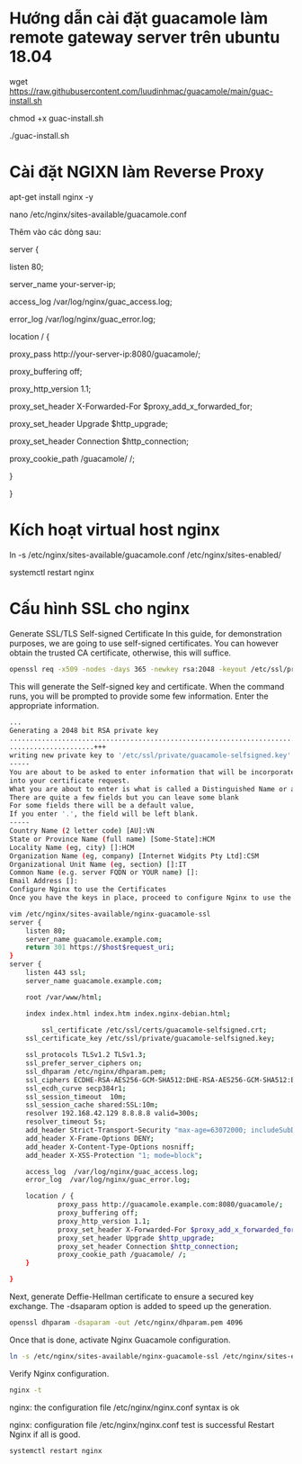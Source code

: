 Hướng dẫn cài đặt guacamole làm remote gateway server trên ubuntu 18.04
=============
wget https://raw.githubusercontent.com/luudinhmac/guacamole/main/guac-install.sh

chmod +x guac-install.sh

./guac-install.sh


# Cài đặt NGIXN làm Reverse Proxy

apt-get install nginx -y

nano /etc/nginx/sites-available/guacamole.conf

Thêm vào các dòng sau:

server {

listen 80;

server_name your-server-ip;

access_log /var/log/nginx/guac_access.log;

error_log /var/log/nginx/guac_error.log;

location / {

proxy_pass http://your-server-ip:8080/guacamole/;

proxy_buffering off;

proxy_http_version 1.1;

proxy_set_header X-Forwarded-For $proxy_add_x_forwarded_for;

proxy_set_header Upgrade $http_upgrade;

proxy_set_header Connection $http_connection;

proxy_cookie_path /guacamole/ /;

}

}

# Kích hoạt virtual host nginx

ln -s /etc/nginx/sites-available/guacamole.conf /etc/nginx/sites-enabled/

systemctl restart nginx


# Cấu hình SSL cho nginx

Generate SSL/TLS Self-signed Certificate
In this guide, for demonstration purposes, we are going to use self-signed certificates. You can however obtain the trusted CA certificate, otherwise, this will suffice.

```sh
openssl req -x509 -nodes -days 365 -newkey rsa:2048 -keyout /etc/ssl/private/guacamole-selfsigned.key -out /etc/ssl/certs/guacamole-selfsigned.crt
```
This will generate the Self-signed key and certificate. When the command runs, you will be prompted to provide some few information. Enter the appropriate information.

```sh
...
Generating a 2048 bit RSA private key
.....................................................................................................+++
.....................+++
writing new private key to '/etc/ssl/private/guacamole-selfsigned.key'
-----
You are about to be asked to enter information that will be incorporated
into your certificate request.
What you are about to enter is what is called a Distinguished Name or a DN.
There are quite a few fields but you can leave some blank
For some fields there will be a default value,
If you enter '.', the field will be left blank.
-----
Country Name (2 letter code) [AU]:VN
State or Province Name (full name) [Some-State]:HCM
Locality Name (eg, city) []:HCM
Organization Name (eg, company) [Internet Widgits Pty Ltd]:CSM
Organizational Unit Name (eg, section) []:IT
Common Name (e.g. server FQDN or YOUR name) []:
Email Address []: 
Configure Nginx to use the Certificates
Once you have the keys in place, proceed to configure Nginx to use the SSL/TLS certificates just generated. In this guide, we will use some of the recommendations on the Cipherli.st.
```

```sh
vim /etc/nginx/sites-available/nginx-guacamole-ssl
server {
	listen 80;
	server_name guacamole.example.com;
	return 301 https://$host$request_uri;
}
server {
	listen 443 ssl;
	server_name guacamole.example.com;

	root /var/www/html;

	index index.html index.htm index.nginx-debian.html;
    
    	ssl_certificate /etc/ssl/certs/guacamole-selfsigned.crt;
	ssl_certificate_key /etc/ssl/private/guacamole-selfsigned.key;

	ssl_protocols TLSv1.2 TLSv1.3;
	ssl_prefer_server_ciphers on; 
	ssl_dhparam /etc/nginx/dhparam.pem;
	ssl_ciphers ECDHE-RSA-AES256-GCM-SHA512:DHE-RSA-AES256-GCM-SHA512:ECDHE-RSA-AES256-GCM-SHA384:DHE-RSA-AES256-GCM-SHA384:ECDHE-RSA-AES256-SHA384;
	ssl_ecdh_curve secp384r1;
	ssl_session_timeout  10m;
	ssl_session_cache shared:SSL:10m;
	resolver 192.168.42.129 8.8.8.8 valid=300s;
	resolver_timeout 5s; 
	add_header Strict-Transport-Security "max-age=63072000; includeSubDomains; preload";
	add_header X-Frame-Options DENY;
	add_header X-Content-Type-Options nosniff;
	add_header X-XSS-Protection "1; mode=block";

	access_log  /var/log/nginx/guac_access.log;
	error_log  /var/log/nginx/guac_error.log;

	location / {
		    proxy_pass http://guacamole.example.com:8080/guacamole/;
		    proxy_buffering off;
		    proxy_http_version 1.1;
		    proxy_set_header X-Forwarded-For $proxy_add_x_forwarded_for;
		    proxy_set_header Upgrade $http_upgrade;
		    proxy_set_header Connection $http_connection;
		    proxy_cookie_path /guacamole/ /;
	}

}
```
Next, generate Deffie-Hellman certificate to ensure a secured key exchange. The -dsaparam option is added to speed up the generation.
```sh
openssl dhparam -dsaparam -out /etc/nginx/dhparam.pem 4096
```
Once that is done, activate Nginx Guacamole configuration.

```sh
ln -s /etc/nginx/sites-available/nginx-guacamole-ssl /etc/nginx/sites-enabled/
```
Verify Nginx configuration.

```sh 
nginx -t
```
nginx: the configuration file /etc/nginx/nginx.conf syntax is ok

nginx: configuration file /etc/nginx/nginx.conf test is successful
Restart Nginx if all is good.
```sh
systemctl restart nginx
```
